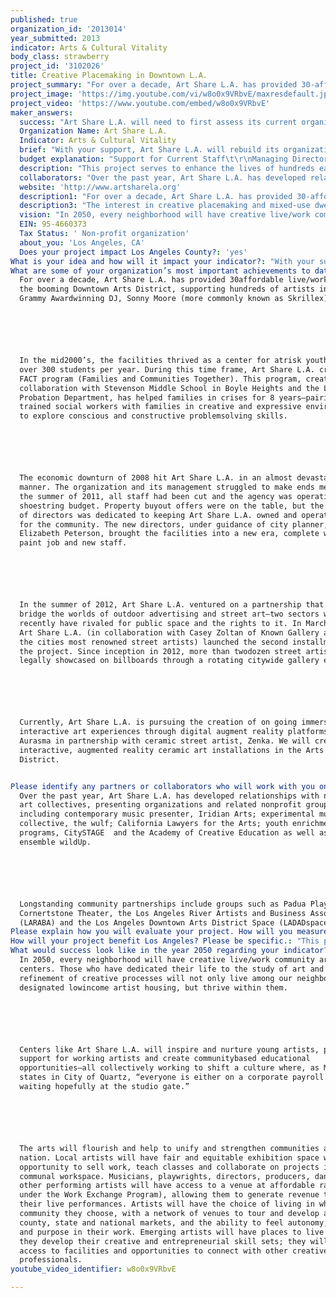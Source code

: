 ```yaml
---
published: true
organization_id: '2013014'
year_submitted: 2013
indicator: Arts & Cultural Vitality
body_class: strawberry
project_id: '3102026'
title: Creative Placemaking in Downtown L.A.
project_summary: "For over a decade, Art Share L.A. has provided 30-affordable live/work units in the booming Downtown Arts District, supporting hundreds of artists including Grammy Award-winning DJ, Sonny Moore (more commonly known as Skrillex). \r\n\r\nIn the mid-2000’s, the facilities thrived as a center for at-risk youth—servings over 300 students per year. During this time frame, Art Share L.A. created its FACT program (Families and Communities Together). This program, created in collaboration with Stevenson Middle School in Boyle Heights and the LA County Probation Department, has helped families in crises for 8 years—pairing trained social workers with families in creative and expressive environments to explore conscious and constructive problem-solving skills. \r\n\r\nThe economic downturn of 2008 hit Art Share L.A. in an almost devastating manner. The organization and its management struggled to make ends meet. By the summer of 2011, all staff had been cut and the agency was operating on a shoe-string budget. Property buy-out offers were on the table, but the new board of directors was dedicated to keeping Art Share L.A. owned and operated by and for the community. The new directors, under guidance of city planner, Elizabeth Peterson, brought the facilities into a new era, complete with new paint job and new staff. \r\n\r\nIn the summer of 2012, Art Share L.A. ventured on a partnership that would bridge the worlds of outdoor advertising and street art—two sectors who until recently have rivaled for public space and the rights to it. In March of 2013, Art Share L.A. (in collaboration with Casey Zoltan of Known Gallery and 15 of the cities most renowned street artists) launched the second installment of the project. Since inception in 2012, more than two-dozen street artists have legally showcased on billboards through a rotating citywide gallery exhibit. \r\n\r\nCurrently, Art Share L.A. is pursuing the creation of on going immersive and interactive art experiences through digital augment reality platforms like Aurasma in partnership with ceramic street artist, Zenka. We will create interactive, augmented reality ceramic art installations in the Arts District. \r\n"
project_image: 'https://img.youtube.com/vi/w8o0x9VRbvE/maxresdefault.jpg'
project_video: 'https://www.youtube.com/embed/w8o0x9VRbvE'
maker_answers:
  success: "Art Share L.A. will need to first assess its current organization structure and pool information into a central database. We will compile data including: \r\n•\tCurrent donors (June 2012-present) and prospective donors\r\n•\tCurrent community partners\r\n•\tCurrent artists roster\r\n•\tCurrent number of volunteers, event attendees and students\r\n•\tCurrent promotional mechanisms\r\n•\tCurrent outreach mechanisms\r\n•\tLevel of accessibility (community survey) \r\n•\tQuality of events (community survey) \r\n\r\nOur primary goal is to achieve program sustainability: by compiling the previous 12 months of program data and understanding Art Share L.A.’s current effectiveness and reach, we are better able to gauge project success.\r\n\r\nThe project will be evaluated by asking the following questions at the completion of the\r\n project:\r\n•\tDid the organization achieve its marketing efforts in reaching the number of rental hours and classes needed to sustain the part-time jobs created during the project?\r\n•\tDoes our organization have a student base and model for promoting new classes?\r\n•\tDid employees perform well and respond positively to the organizational culture?\r\n•\tWas the organization successful in recruiting and maintaining meaningful relationships with volunteers through the work exchange program? How many one-time volunteers? How many 2-5 times? How many volunteering regularly?\r\n•\tIs there a clear marketing and social media mechanism in place? Is there one person from each management level (staff, program board and board of directors) trained to execute? \r\n•\tIs there a clear development strategy in place? Is there one person from each management level (staff, program board and board of directors) trained to execute?\r\n\r\nAt project’s end, we compile and compare data sets, and identify trends: attendance, audience feedback, schedule density, and donor participation to gauge our capacity and growth for 2014 and beyond.\r\n"
  Organization Name: Art Share L.A.
  Indicator: Arts & Cultural Vitality
  brief: "With your support, Art Share L.A. will rebuild its organizational plan and restructure its culture to adopt a model conducive to creative placemaking, serving as a case study in the advancements of mixed-use creative live/work centers throughout Los Angeles. \r\n\r\nAs defined by the National Endowment for The Arts, creative placemaking is “when partners from the public, private, non-profit and community sectors strategically shape the physical and social character of a neighborhood, town, city or region around cultural activities. Creative placemaking animates public and private spaces, rejuvenates structures and streetscapes, improves local business viability and public safety, and brings diverse people together to celebrate, inspire, and be inspired.” \r\n\r\nThis process detailed in the NEA’s report on creative placemaking occurred organically and un-institutionalized in the eastern outskirts of downtown Los Angeles during the mid-80’s. Sandwiched between Skid Row, Little Tokyo and the Los Angeles River, artists and creative individuals set up shop and home in vacated warehouses. As the economic and cultural impact of creativity on the neighborhood began to show, more formalized arts organization and institutions began to develop—Art Share L.A. among them. The industrial warehouse area outside Downtown was renamed the Arts District and the neighborhood experienced a major demographic shift: more creative individuals began to inhabit the area, creating a flourishing neighborhood of art, music, culture, and true autonomy.\r\n\r\nIn a typical pattern of gentrification, the migration of wealth and infrastructure development attracted to the area began displacing the creative individuals that had worked to make the community inhabitable, and the informal centers that housed the creative placemakers began to disappear. Property and land developers set their sites on reclaiming the neighborhood, and in a period of 10 years, property values sky-rocketed from an estimated $.25/sq. ft. to over $2/sq. ft. for newly modeled “artists lofts”, in reality simply luxury apartments with creative branding affixed.\r\n\r\nThe need for buildings like Art Share L.A. in the downtown area is high, as is the risk that they will suffer the same fate of many informal art and cultural centers in the area. Our goal is to create a new model of community living, fitting the creative placemaking definition; through education and community engagement we will work to create new live/work centers throughout Los Angeles County. Our first step in this process is rebranding and re-establishing the organizational structure at Art Share L.A. to create a sustainable and equitable community-run model. The second is to produce a public resource document to those seeking to create similar live/work artist run centers.\r\n\r\nThis project will impact Arts and Cultural Vitality by creating immediate opportunities for meaningful engagement in the arts—leading to long-term sustainability. During the 7-month project, Art Share L.A. will create: \r\n•\t6-10 part-time entry-level and supplemental employment opportunities \r\n•\tA Work-Exchange Program for presenters without access to capital\r\n•\tA formalized Program Board for communal review and assessment of proposed classes, events and partnerships\r\n•\tA team of consultants to work with the staff, Program Board and Board of Directors to assist with coherency in areas of the marketing, development and assessment processes necessary for sustaining the model\r\n\r\nProjected long-term benefits of the project will include a sustainable, accessible live-work/multi-use facility, as defined by the governing principles of creative placemaking, capable of housing and supporting artists in their professional development, now and in the future. Additionally, sustained activity works to enhance the overall quality and livability of neighborhoods surrounding downtown Los Angeles, most specifically, the Arts District. Art Share L.A. will support its local artists while enhancing the quality of life throughout downtown Los Angeles. "
  budget explanation: "Support for Current Staff\t\r\nManaging Director\t - 20hrs/wk dedicated to project - 9700\t\r\nTOTAL\t $9,700.00 \r\n\r\nP/T Jobs Created\t\t\t\t\r\nEducation Coordinator\t- 10hrs/wk @ $12.50/hr\t- 4500\t\r\nGallery Coordinator - 10hrs/wk @ $12.50/hr - 4500\t\r\nOffice Manager - 20hrs/wk @ $12.50/hr - 9000\t\r\nPublicity Coordinator - 10hrs/wk @ $12.50/hr - 4500\t\r\nStage Managers - Expected 620hrs @ $12.50/hr - 9000\t\r\nHouse Managers - Expected 465hrs @ $12.50/hr - 5900\t\r\nTOTAL\t $37,400.00 \r\n\r\nTemporary Contract Labor\t\t\t\t\r\nTeam Building Consultant - 7 month project - 7000\t\r\nMarketing Director\t -7 month project - 7000\t\r\nDevelopment Director - 7 month project - 7000\t\r\nTOTAL\t $21,000.00 \r\n\r\nMisc\t\t\t\t\r\nMarketing Budget\t(includes website development) - 15,000\t\r\nTouch Point Meeting - budget for monthly meeting - 1400\t\r\nBuilding Maintenance - wear & tear related to mass use\t- 7500\t\r\nLegal/Accounting Fees\tConsultations\t - 8000\t\r\nTOTAL\t $31,900.00 \r\nGRANT REQUEST\t $100,000.00 "
  description: "This project serves to enhance the lives of hundreds each year by creating jobs, access to affordable housing, and providing spatial resources specifically for the support of artists and their creative processes. It will keep balance between residents, artists, officials, developers and business owners by giving a common ground for discussion, education, community gatherings, social and commercial connectivity. \r\n\r\nThe creation of similar centers throughout Los Angeles will disseminate like values and opportunities for other communities, based on their specific needs. This will have a direct impact on each key indicator mentioned in the LA2050 Report. \r\n\r\n•\tEducation – Studies conducted by the California Alliance for Arts Education show that arts education engages students in learning and helps prepare our youth to meet expectation of the 21st century workforce. By offering arts education outside the K-12 system, we encourages life-long learning. \r\n•\tIncome and Employment – Art Share’s proposed model creates on-going, entry-level jobs and entrepreneurial opportunities. Proven to revitalize local economies, Art Share L.A. will attract new businesses, new tourists and new commerce—creating jobs across multiple sectors. \r\n•\tHousing – Development of centers like Art Share L.A. increases access to creative and affordable live/work/rehearsal space. Art Share L.A. contributes 30-live/work lofts to the market.  \r\n•\tEnvironmental Quality – If we can lessen the need for day-to-day travel while increasing public transportation, we will see a significantly stronger impact in our environmental quality. As neighborhoods develop around their respective creative centers, the need to travel for basic amenities and entertainment will decrease. \r\n•\tPublic Safety – As people take ownership over their communities and begin connecting with one another through participation in artistic and cultural activities, official or unofficial ‘neighborhood watch’ goes into effect. Studies show that participants in cultural events and activities are more likely to be civically engaged—enabling them to organize and function stronger as communities. \r\n•\tSocial Connectedness – Through the Work Exchange program, we encourage volunteerism in the community and give opportunity for everyone to feel valued and involved in the arts. Art is often intertwined with political, environmental and larger societal issues. By nature of association, residents participating in cultural activities will be more aware and more socially connected. \r\n•\tArts and Cultural Vitality – Creation of such art centers throughout Los Angeles will provide access to physical space for creation and an intangible system of support that nurtures artistic endeavors by providing local touring networks and monetizable opportunities. \r\n"
  collaborators: "Over the past year, Art Share L.A. has developed relationships with numerous art collectives, presenting organizations and related non-profit groups including contemporary music presenter, Iridian Arts; experimental music collective, the wulf; California Lawyers for the Arts; youth enrichment programs, CitySTAGE  and the Academy of Creative Education as well as LA-based ensemble wildUp. \r\n\r\nLong-standing community partnerships include groups such as Padua Playwrights, Cornertstone Theater, the Los Angeles River Artists and Business Association (LARABA) and the Los Angeles Downtown Arts District Space (LADADspace)."
  website: 'http://www.artsharela.org'
  description1: "For over a decade, Art Share L.A. has provided 30-affordable live/work units in the booming Downtown Arts District, supporting hundreds of artists including Grammy Award-winning DJ, Sonny Moore (more commonly known as Skrillex). \r\n\r\nIn the mid-2000’s, the facilities thrived as a center for at-risk youth—servings over 300 students per year. During this time frame, Art Share L.A. created its FACT program (Families and Communities Together). This program, created in collaboration with Stevenson Middle School in Boyle Heights and the LA County Probation Department, has helped families in crises for 8 years—pairing trained social workers with families in creative and expressive environments to explore conscious and constructive problem-solving skills. \r\n\r\nThe economic downturn of 2008 hit Art Share L.A. in an almost devastating manner. The organization and its management struggled to make ends meet. By the summer of 2011, all staff had been cut and the agency was operating on a shoe-string budget. Property buy-out offers were on the table, but the new board of directors was dedicated to keeping Art Share L.A. owned and operated by and for the community. The new directors, under guidance of city planner, Elizabeth Peterson, brought the facilities into a new era, complete with new paint job and new staff. \r\n\r\nIn the summer of 2012, Art Share L.A. ventured on a partnership that would bridge the worlds of outdoor advertising and street art—two sectors who until recently have rivaled for public space and the rights to it. In March of 2013, Art Share L.A. (in collaboration with Casey Zoltan of Known Gallery and 15 of the cities most renowned street artists) launched the second installment of the project. Since inception in 2012, more than two-dozen street artists have legally showcased on billboards through a rotating citywide gallery exhibit. \r\n\r\nCurrently, Art Share L.A. is pursuing the creation of on going immersive and interactive art experiences through digital augment reality platforms like Aurasma in partnership with ceramic street artist, Zenka. We will create interactive, augmented reality ceramic art installations in the Arts District. \r\n"
  description3: "The interest in creative placemaking and mixed-use dwellings is growing at an astounding rate nationwide. Locally, the Department of Cultural Affairs is pursuing the Broadway Arts Center, and our own community group LADADspace (the Los Angeles Downtown Arts District Space) has plans for a similar development at the One Santa Fe project. Nationally, Artspace, headquartered in Minneapolis, is helping communities with the strategic and financial development of their own creative places, from the proven successful model of mixed-use artist dwellings. \r\n\r\nArtspace has pioneered the field and offers their planning and acquisition services to cities looking to create Artspace centers. The coalition of agencies working to produce the Broadway Arts Center (which includes Artspace) will serve the same mission as Art Share—providing access to affordable housing and rehearsal/exhibition/venue space. The One Sante Fe project, led by LADADspace is another like-minded facility—and one that Art Share L.A. will contribute to as part of the Downtown Arts District’s Coalition of Non-profits.  In addition, individuals and collectives are signing leases all over town, creating formal and informal collective live/work spaces. \r\n\r\nArt Share L.A. holds a unique position in the market. With 15-years of operational experience as a 501c3 corporation, 28,000 square feet of existing space and 30-existing affordable units backed by the Los Angeles Housing Department, it is the first institutionalized affordable mixed-use creative center in Downtown Los Angeles and with deep roots in a community of truly organic creative placemakers. \r\n\r\nArt Share L.A. will work along-side its competition, fueling development in the sector by continuing to challenge questions of income, housing and accessibility. It is the collective network of these centers that will increase artists’ mobility, create audience accessibility and redefine entertainment creation and consumption habits.  "
  vision: "In 2050, every neighborhood will have creative live/work community art centers. Those who have dedicated their life to the study of art and refinement of creative processes will not only live among our neighborhoods in designated low-income artist housing, but thrive within them. \r\n\r\nCenters like Art Share L.A. will inspire and nurture young artists, provide support for working artists and create community-based educational opportunities—all collectively working to shift a culture where, as Mike David states in City of Quartz, “everyone is either on a corporate payroll or waiting hopefully at the studio gate.”  \r\n\r\nThe arts will flourish and help to unify and strengthen communities across the nation. Local artists will have fair and equitable exhibition space with the opportunity to sell work, teach classes and collaborate on projects in communal workspace. Musicians, playwrights, directors, producers, dancers and other performing artists will have access to a venue at affordable rates (free under the Work Exchange Program), allowing them to generate revenue through their live performances. Artists will have the choice of living in whatever community they choose, with a network of venues to tour and develop audiences county, state and national markets, and the ability to feel autonomy, mastery and purpose in their work. Emerging artists will have places to live while they develop their creative and entrepreneurial skill sets; they will have access to facilities and opportunities to connect with other creative professionals. "
  EIN: 95-4660373
  Tax Status: ' Non-profit organization'
  about_you: 'Los Angeles, CA'
  Does your project impact Los Angeles County?: 'yes'
What is your idea and how will it impact your indicator?: "With your support, Art Share L.A. will rebuild its organizational plan and restructure its culture to adopt a model conducive to creative placemaking, serving as a case study in the advancements of mixeduse creative live/work centers throughout Los Angeles. \n\n\n\n\n\nAs defined by the National Endowment for The Arts, creative placemaking is “when partners from the public, private, nonprofit and community sectors strategically shape the physical and social character of a neighborhood, town, city or region around cultural activities. Creative placemaking animates public and private spaces, rejuvenates structures and streetscapes, improves local business viability and public safety, and brings diverse people together to celebrate, inspire, and be inspired.” \n\n\n\n\n\nThis process detailed in the NEA’s report on creative placemaking occurred organically and uninstitutionalized in the eastern outskirts of downtown Los Angeles during the mid80’s. Sandwiched between Skid Row, Little Tokyo and the Los Angeles River, artists and creative individuals set up shop and home in vacated warehouses. As the economic and cultural impact of creativity on the neighborhood began to show, more formalized arts organization and institutions began to develop—Art Share L.A. among them. The industrial warehouse area outside Downtown was renamed the Arts District and the neighborhood experienced a major demographic shift: more creative individuals began to inhabit the area, creating a flourishing neighborhood of art, music, culture, and true autonomy.\n\n\n\n\n\nIn a typical pattern of gentrification, the migration of wealth and infrastructure development attracted to the area began displacing the creative individuals that had worked to make the community inhabitable, and the informal centers that housed the creative placemakers began to disappear. Property and land developers set their sites on reclaiming the neighborhood, and in a period of 10 years, property values skyrocketed from an estimated $.25/sq. ft. to over $2/sq. ft. for newly modeled “artists lofts”, in reality simply luxury apartments with creative branding affixed.\n\n\n\n\n\nThe need for buildings like Art Share L.A. in the downtown area is high, as is the risk that they will suffer the same fate of many informal art and cultural centers in the area. Our goal is to create a new model of community living, fitting the creative placemaking definition; through education and community engagement we will work to create new live/work centers throughout Los Angeles County. Our first step in this process is rebranding and reestablishing the organizational structure at Art Share L.A. to create a sustainable and equitable communityrun model. The second is to produce a public resource document to those seeking to create similar live/work artist run centers.\n\n\n\n\n\nThis project will impact Arts and Cultural Vitality by creating immediate opportunities for meaningful engagement in the arts—leading to longterm sustainability. During the 7month project, Art Share L.A. will create: \n\n\n*\t610 parttime entrylevel and supplemental employment opportunities \n\n\n*\tA WorkExchange Program for presenters without access to capital\n\n\n*\tA formalized Program Board for communal review and assessment of proposed classes, events and partnerships\n\n\n*\tA team of consultants to work with the staff, Program Board and Board of Directors to assist with coherency in areas of the marketing, development and assessment processes necessary for sustaining the model\n\n\n\n\n\nProjected longterm benefits of the project will include a sustainable, accessible livework/multiuse facility, as defined by the governing principles of creative placemaking, capable of housing and supporting artists in their professional development, now and in the future. Additionally, sustained activity works to enhance the overall quality and livability of neighborhoods surrounding downtown Los Angeles, most specifically, the Arts District. Art Share L.A. will support its local artists while enhancing the quality of life throughout downtown Los Angeles. "
What are some of your organization’s most important achievements to date?: >+
  For over a decade, Art Share L.A. has provided 30affordable live/work units in
  the booming Downtown Arts District, supporting hundreds of artists including
  Grammy Awardwinning DJ, Sonny Moore (more commonly known as Skrillex). 






  In the mid2000’s, the facilities thrived as a center for atrisk youth—servings
  over 300 students per year. During this time frame, Art Share L.A. created its
  FACT program (Families and Communities Together). This program, created in
  collaboration with Stevenson Middle School in Boyle Heights and the LA County
  Probation Department, has helped families in crises for 8 years—pairing
  trained social workers with families in creative and expressive environments
  to explore conscious and constructive problemsolving skills. 






  The economic downturn of 2008 hit Art Share L.A. in an almost devastating
  manner. The organization and its management struggled to make ends meet. By
  the summer of 2011, all staff had been cut and the agency was operating on a
  shoestring budget. Property buyout offers were on the table, but the new board
  of directors was dedicated to keeping Art Share L.A. owned and operated by and
  for the community. The new directors, under guidance of city planner,
  Elizabeth Peterson, brought the facilities into a new era, complete with new
  paint job and new staff. 






  In the summer of 2012, Art Share L.A. ventured on a partnership that would
  bridge the worlds of outdoor advertising and street art—two sectors who until
  recently have rivaled for public space and the rights to it. In March of 2013,
  Art Share L.A. (in collaboration with Casey Zoltan of Known Gallery and 15 of
  the cities most renowned street artists) launched the second installment of
  the project. Since inception in 2012, more than twodozen street artists have
  legally showcased on billboards through a rotating citywide gallery exhibit. 






  Currently, Art Share L.A. is pursuing the creation of on going immersive and
  interactive art experiences through digital augment reality platforms like
  Aurasma in partnership with ceramic street artist, Zenka. We will create
  interactive, augmented reality ceramic art installations in the Arts
  District. 


Please identify any partners or collaborators who will work with you on this project.: >-
  Over the past year, Art Share L.A. has developed relationships with numerous
  art collectives, presenting organizations and related nonprofit groups
  including contemporary music presenter, Iridian Arts; experimental music
  collective, the wulf; California Lawyers for the Arts; youth enrichment
  programs, CitySTAGE  and the Academy of Creative Education as well as LAbased
  ensemble wildUp. 






  Longstanding community partnerships include groups such as Padua Playwrights,
  Cornertstone Theater, the Los Angeles River Artists and Business Association
  (LARABA) and the Los Angeles Downtown Arts District Space (LADADspace).
Please explain how you will evaluate your project. How will you measure success?: "Art Share L.A. will need to first assess its current organization structure and pool information into a central database. We will compile data including: \n\n\n*\tCurrent donors (June 2012present) and prospective donors\n\n\n*\tCurrent community partners\n\n\n*\tCurrent artists roster\n\n\n*\tCurrent number of volunteers, event attendees and students\n\n\n*\tCurrent promotional mechanisms\n\n\n*\tCurrent outreach mechanisms\n\n\n*\tLevel of accessibility (community survey) \n\n\n*\tQuality of events (community survey) \n\n\n\n\n\nOur primary goal is to achieve program sustainability: by compiling the previous 12 months of program data and understanding Art Share L.A.’s current effectiveness and reach, we are better able to gauge project success.\n\n\n\n\n\nThe project will be evaluated by asking the following questions at the completion of the\n\n\n project:\n\n\n*\tDid the organization achieve its marketing efforts in reaching the number of rental hours and classes needed to sustain the parttime jobs created during the project?\n\n\n*\tDoes our organization have a student base and model for promoting new classes?\n\n\n*\tDid employees perform well and respond positively to the organizational culture?\n\n\n*\tWas the organization successful in recruiting and maintaining meaningful relationships with volunteers through the work exchange program? How many onetime volunteers? How many 25 times? How many volunteering regularly?\n\n\n*\tIs there a clear marketing and social media mechanism in place? Is there one person from each management level (staff, program board and board of directors) trained to execute? \n\n\n*\tIs there a clear development strategy in place? Is there one person from each management level (staff, program board and board of directors) trained to execute?\n\n\n\n\n\nAt project’s end, we compile and compare data sets, and identify trends: attendance, audience feedback, schedule density, and donor participation to gauge our capacity and growth for 2014 and beyond.\n\n\n"
How will your project benefit Los Angeles? Please be specific.: "This project serves to enhance the lives of hundreds each year by creating jobs, access to affordable housing, and providing spatial resources specifically for the support of artists and their creative processes. It will keep balance between residents, artists, officials, developers and business owners by giving a common ground for discussion, education, community gatherings, social and commercial connectivity. \n\n\n\n\n\nThe creation of similar centers throughout Los Angeles will disseminate like values and opportunities for other communities, based on their specific needs. This will have a direct impact on each key indicator mentioned in the LA2050 Report. \n\n\n\n\n\n*\tEducation — Studies conducted by the California Alliance for Arts Education show that arts education engages students in learning and helps prepare our youth to meet expectation of the 21st century workforce. By offering arts education outside the K12 system, we encourages lifelong learning. \n\n\n*\tIncome and Employment — Art Share’s proposed model creates ongoing, entrylevel jobs and entrepreneurial opportunities. Proven to revitalize local economies, Art Share L.A. will attract new businesses, new tourists and new commerce—creating jobs across multiple sectors. \n\n\n*\tHousing — Development of centers like Art Share L.A. increases access to creative and affordable live/work/rehearsal space. Art Share L.A. contributes 30live/work lofts to the market.  \n\n\n*\tEnvironmental Quality — If we can lessen the need for daytoday travel while increasing public transportation, we will see a significantly stronger impact in our environmental quality. As neighborhoods develop around their respective creative centers, the need to travel for basic amenities and entertainment will decrease. \n\n\n*\tPublic Safety — As people take ownership over their communities and begin connecting with one another through participation in artistic and cultural activities, official or unofficial ‘neighborhood watch’ goes into effect. Studies show that participants in cultural events and activities are more likely to be civically engaged—enabling them to organize and function stronger as communities. \n\n\n*\tSocial Connectedness — Through the Work Exchange program, we encourage volunteerism in the community and give opportunity for everyone to feel valued and involved in the arts. Art is often intertwined with political, environmental and larger societal issues. By nature of association, residents participating in cultural activities will be more aware and more socially connected. \n\n\n*\tArts and Cultural Vitality — Creation of such art centers throughout Los Angeles will provide access to physical space for creation and an intangible system of support that nurtures artistic endeavors by providing local touring networks and monetizable opportunities. \n\n\n"
What would success look like in the year 2050 regarding your indicator?: >-
  In 2050, every neighborhood will have creative live/work community art
  centers. Those who have dedicated their life to the study of art and
  refinement of creative processes will not only live among our neighborhoods in
  designated lowincome artist housing, but thrive within them. 






  Centers like Art Share L.A. will inspire and nurture young artists, provide
  support for working artists and create communitybased educational
  opportunities—all collectively working to shift a culture where, as Mike David
  states in City of Quartz, “everyone is either on a corporate payroll or
  waiting hopefully at the studio gate.”  






  The arts will flourish and help to unify and strengthen communities across the
  nation. Local artists will have fair and equitable exhibition space with the
  opportunity to sell work, teach classes and collaborate on projects in
  communal workspace. Musicians, playwrights, directors, producers, dancers and
  other performing artists will have access to a venue at affordable rates (free
  under the Work Exchange Program), allowing them to generate revenue through
  their live performances. Artists will have the choice of living in whatever
  community they choose, with a network of venues to tour and develop audiences
  county, state and national markets, and the ability to feel autonomy, mastery
  and purpose in their work. Emerging artists will have places to live while
  they develop their creative and entrepreneurial skill sets; they will have
  access to facilities and opportunities to connect with other creative
  professionals. 
youtube_video_identifier: w8o0x9VRbvE

---
```

